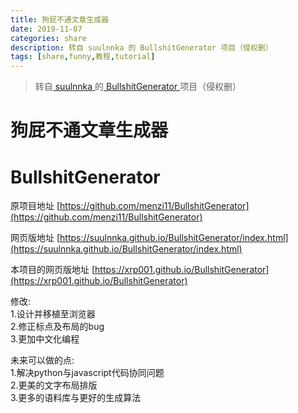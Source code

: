 ```yaml
---
title: 狗屁不通文章生成器
date: 2019-11-07
categories: share
description: 转自 suulnnka 的 BullshitGenerator 项目（侵权删）
tags: [share,funny,教程,tutorial]
---
```


> 转自[ suulnnka ](https://github.com/suulnnka)的[ BullshitGenerator ](https://github.com/suulnnka/BullshitGenerator) 项目（侵权删）

# 狗屁不通文章生成器
# BullshitGenerator

原项目地址 [https://github.com/menzi11/BullshitGenerator](https://github.com/menzi11/BullshitGenerator)

网页版地址 [https://suulnnka.github.io/BullshitGenerator/index.html](https://suulnnka.github.io/BullshitGenerator/index.html)

本项目的网页版地址 [https://xrp001.github.io/BullshitGenerator](https://xrp001.github.io/BullshitGenerator)

修改:  
1.设计并移植至浏览器  
2.修正标点及布局的bug  
3.更加中文化编程  

未来可以做的点:  
1.解决python与javascript代码协同问题  
2.更美的文字布局排版  
3.更多的语料库与更好的生成算法  
